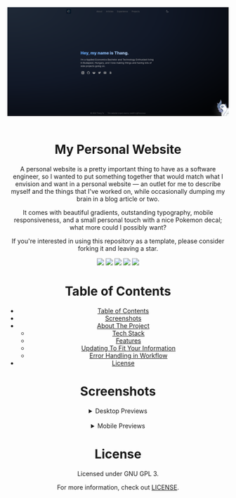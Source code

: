 <div align="center">
  <img src='./public/previews/combined_preview.png' width='720' />
  <br /><br />

  <h1 align="center">My Personal Website</h1>

  A personal website is a pretty important thing to have as a software engineer, so I wanted to put something together that would match what I envision and want in a personal website &mdash; an outlet for me to describe myself and the things that I've worked on, while occasionally dumping my brain in a blog article or two.

  It comes with beautiful gradients, outstanding typography, mobile responsiveness, and a small personal touch with a nice Pokemon decal; what more could I possibly want?

  If you're interested in using this repository as a template, please consider forking it and leaving a star.

  <img src='https://img.shields.io/github/issues/Thangta03/Portfolio?style=for-the-badge&logo=appveyor' />
  <img src='https://img.shields.io/github/forks/Thangta03/Portfolio?style=for-the-badge&logo=appveyor' />
  <img src='https://img.shields.io/github/stars/Thangta03/Portfolio?style=for-the-badge&logo=appveyor' />
  <img src='https://img.shields.io/github/license/Thangta03/Portfolio?style=for-the-badge&logo=appveyor' />
  <a href="https://visitorbadge.io/status?path=https%3A%2F%2Fgithub.com%2FThangta03%Portfolio">
    <img src="https://api.visitorbadge.io/api/visitors?path=https%3A%2F%2Fgithub.com%2FThangta03%Portfolio&countColor=%2337d67a" />
  </a>


# Table of Contents
- [Table of Contents](#table-of-contents)
- [Screenshots](#screenshots)
- [About The Project](#about-the-project)
  - [Tech Stack](#tech-stack)
  - [Features](#features)
  - [Updating To Fit Your Information](#updating-to-fit-your-information)
  - [Error Handling in Workflow](#error-handling-in-workflow)
- [License](#license)



# Screenshots
<div align="center">
  <details>
    <summary>Desktop Previews</summary>
    <img src="./public/previews/desktop/light_home.png" width='720' />
    <img src="./public/previews/desktop/dark_home.png" width='720' />
    <img src="./public/previews/desktop/light_about.png" width='720' />
    <img src="./public/previews/desktop/dark_about.png" width='720' />
    <img src="./public/previews/desktop/light_articles.png" width='720' />
    <img src="./public/previews/desktop/dark_articles.png" width='720' />
    <img src="./public/previews/desktop/light_experience.png" width='720' />
    <img src="./public/previews/desktop/dark_experience.png" width='720' />
    <img src="./public/previews/desktop/light_projects.png" width='720' />
    <img src="./public/previews/desktop/dark_projects.png" width='720' />
  </details>

  <br />

  <details>
    <summary>Mobile Previews</summary>
    <img src="./public/previews/mobile/light_home.png" width='300' />
    <img src="./public/previews/mobile/dark_home.png" width='300' />
    <img src="./public/previews/mobile/light_about.png" width='300' />
    <img src="./public/previews/mobile/dark_about.png" width='300' />
    <img src="./public/previews/mobile/light_articles.png" width='300' />
    <img src="./public/previews/mobile/dark_articles.png" width='300' />
    <img src="./public/previews/mobile/light_experience.png" width='300' />
    <img src="./public/previews/mobile/dark_experience.png" width='300' />
    <img src="./public/previews/mobile/light_projects.png" width='300' />
    <img src="./public/previews/mobile/dark_projects.png" width='300' />
  </details>
</div>






# License
Licensed under GNU GPL 3.

For more information, check out [LICENSE](LICENSE).
